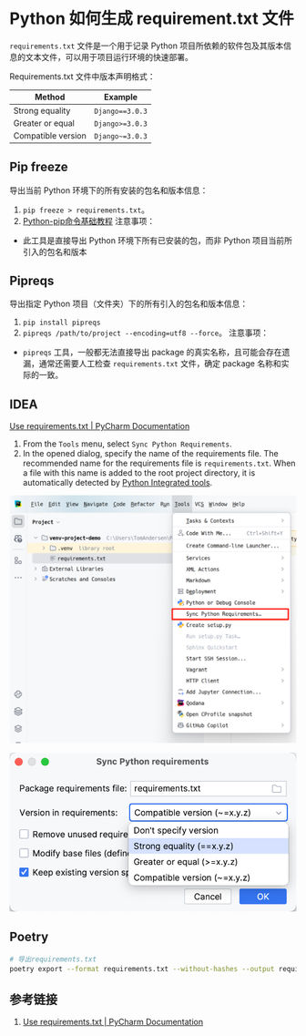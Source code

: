 # Python 如何生成 requirement.txt 文件

`requirements.txt` 文件是一个用于记录 Python 项目所依赖的软件包及其版本信息的文本文件，可以用于项目运行环境的快速部署。

Requirements.txt 文件中版本声明格式：

|Method|Example|
|---|---|
|Strong equality|`Django==3.0.3`|
|Greater or equal|`Django>=3.0.3`|
|Compatible version|`Django~=3.0.3`|

## Pip freeze

导出当前 Python 环境下的所有安装的包名和版本信息：
1.  `pip freeze > requirements.txt`。
2. [Python-pip命令基础教程](work/programming/Python/CLI/Python-pip命令基础教程.md)
注意事项：
- 此工具是直接导出 Python 环境下所有已安装的包，而非 Python 项目当前所引入的包名和版本

## Pipreqs

导出指定 Python 项目（文件夹）下的所有引入的包名和版本信息：
1. `pip install pipreqs`
2. `pipreqs /path/to/project --encoding=utf8 --force`。
注意事项：
-  `pipreqs` 工具，一般都无法直接导出 package 的真实名称，且可能会存在遗漏，通常还需要人工检查 `requirements.txt` 文件，确定 package 名称和实际的一致。

## IDEA

[Use requirements.txt | PyCharm Documentation](https://www.jetbrains.com/help/pycharm/managing-dependencies.html)

1. From the `Tools` menu, select `Sync Python Requirements`.
2. In the opened dialog, specify the name of the requirements file. The recommended name for the requirements file is `requirements.txt`. When a file with this name is added to the root project directory, it is automatically detected by [Python Integrated tools](https://www.jetbrains.com/help/pycharm/settings-tools-python-integrated-tools.html).

![](resources/images/Pasted%20image%2020241008091108.png)

![](resources/images/Pasted%20image%2020241008090946.png)


## Poetry

```bash
# 导出requirements.txt
poetry export --format requirements.txt --without-hashes --output requirements.txt
```
## 参考链接

1. [Use requirements.txt | PyCharm Documentation](https://www.jetbrains.com/help/pycharm/managing-dependencies.html)